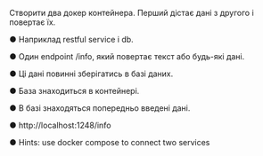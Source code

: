 Створити два докер контейнера. Перший дістає дані з другого і повертає їх.

● Наприклад restful service і db.

● Один endpoint /info, який повертає текст або будь-які дані.

● Ці дані повинні зберігатись в базі даних.

● База знаходиться в контейнері.

● В базі знаходяться попередньо введені дані.

● http://localhost:1248/info

● Hints: use docker compose to connect two services
